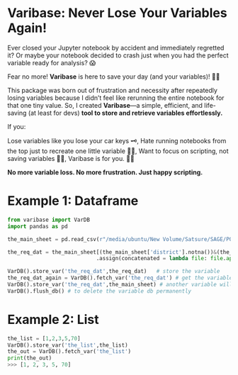 
# Varibase: Never Lose Your Variables Again!

Ever closed your Jupyter notebook by accident and immediately regretted it?
Or maybe your notebook decided to crash just when you had the perfect variable ready for analysis? 😱

Fear no more! __Varibase__ is here to save your day (and your variables)! 🦸‍♂️

This package was born out of frustration and necessity after repeatedly losing variables because I didn’t feel like rerunning the entire notebook for that one tiny value. So, I created __Varibase__—a simple, efficient, and life-saving (at least for devs) __tool to store and retrieve variables effortlessly.__

If you:

Lose variables like you lose your car keys 🗝️,
Hate running notebooks from the top just to recreate one little variable 🤦‍♂️,
Want to focus on scripting, not saving variables 🧑‍💻,
Varibase is for you. 💾✨

**No more variable loss. No more frustration. Just happy scripting.**

# Example 1: Dataframe
```python
from varibase import VarDB
import pandas as pd

the_main_sheet = pd.read_csv(r"/media/ubuntu/New Volume/Satsure/SAGE/POC/Deep_NPA-TS-26Nov24/Deep NPA  -TS - TS.csv",dtype=str).assign(uniq_ind = lambda file: file.index) #main file

the_req_dat = the_main_sheet[(the_main_sheet['district'].notna())&(the_main_sheet['SURVEY NO_UPDATED'].notna())] \
                            .assign(concatenated = lambda file: file.apply(lambda x: "_".join([x['district_id'],x['mandal_id'],x['village_id']]),axis=1)) 

VarDB().store_var('the_req_dat',the_req_dat)   # store the variable
the_req_dat_again = VarDB().fetch_var('the_req_dat') # get the variable from the variable db
VarDB().store_var('the_req_dat',the_main_sheet) # another variable will replace this key. Cannot have a duplicating key
VarDB().flush_db() # to delete the variable db permanently
```
# Example 2: List
```python
the_list = [1,2,3,5,70]
VarDB().store_var('the_list',the_list) 
the_out = VarDB().fetch_var('the_list')
print(the_out)
>>> [1, 2, 3, 5, 70]
```

